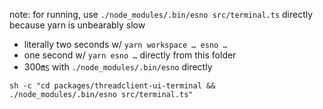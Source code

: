 note: for running, use `./node_modules/.bin/esno src/terminal.ts` directly because yarn
is unbearably slow

- literally two seconds w/ `yarn workspace … esno …`
- one second w/ `yarn esno …` directly from this folder
- 300㎳ with `./node_modules/.bin/esno` directly

`sh -c "cd packages/threadclient-ui-terminal && ./node_modules/.bin/esno src/terminal.ts"`
